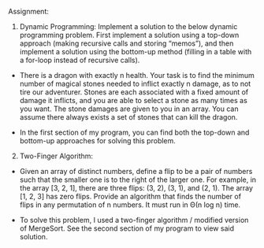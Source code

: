 Assignment:
1. Dynamic Programming: Implement a solution to the below dynamic programming problem. First implement a solution using a top-down approach (making recursive calls and storing “memos”), and then implement a solution using the bottom-up method (filling in a table with a for-loop instead of recursive calls).

- There is a dragon with exactly n health. Your task is to find the minimum number of magical stones needed to inflict exactly n damage, as to not tire our adventurer. Stones are each associated with a fixed amount of damage it inflicts, and you are able to select a stone as many times as you want. The stone damages are given to you in an array. You can assume there always exists a set of stones that can kill the dragon.

- In the first section of my program, you can find both the top-down and bottom-up approaches for solving this problem.


2. Two-Finger Algorithm:

- Given an array of distinct numbers, define a flip to be a pair of numbers such that the smaller one is to the right of the larger one. For example, in the array [3, 2, 1], there are three flips: (3, 2), (3, 1), and (2, 1). The array [1, 2, 3] has zero flips. Provide an algorithm that finds the number of flips in any permutation of n numbers. It must run in Θ(n log n) time.

- To solve this problem, I used a two-finger algorithm / modified version of MergeSort. See the second section of my program to view said solution.


